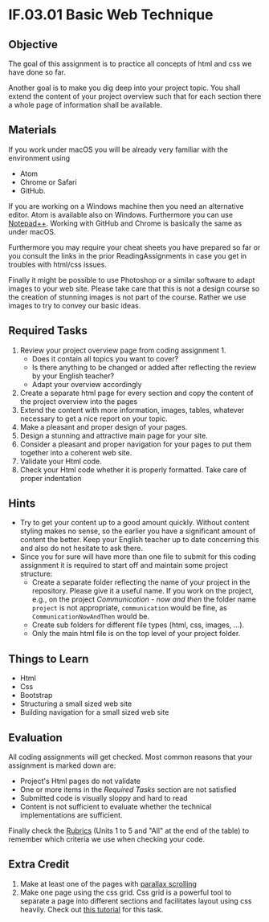 # IF.03.01 Basic Web Technique

## Objective
The goal of this assignment is to practice all concepts of html and css we have done so far.

Another goal is to make you dig deep into your project topic. You shall extend the content of your project overview such that for each section there a whole page of information shall be available.

## Materials
If you work under macOS you will be already very familiar with the environment using

- Atom
- Chrome or Safari
- GitHub.

If you are working on a Windows machine then you need an alternative editor. Atom is available also on Windows. Furthermore you can use [Notepad++](https://notepad-plus-plus.org/download/v7.5.html). Working with GitHub and Chrome is basically the same as under macOS.

Furthermore you may require your cheat sheets you have prepared so far or you consult the links in the prior ReadingAssignments in case you get in troubles with html/css issues.

Finally it might be possible to use Photoshop or a similar software to adapt images to your web site. Please take care that this is not a design course so the creation of stunning images is not part of the course. Rather we use images to try to convey our basic ideas.

## Required Tasks
1. Review your project overview page from coding assignment 1.
   - Does it contain all topics you want to cover?
   - Is there anything to be changed or added after reflecting the review by your English teacher?
   - Adapt your overview accordingly
2. Create a separate html page for every section and copy the content of the project overview into the pages
3. Extend the content with more information, images, tables, whatever necessary to get a nice report on your topic.
4. Make a pleasant and proper design of your pages.
4. Design a stunning and attractive main page for your site.
5. Consider a pleasant and proper navigation for your pages to put them together into a coherent web site.
2. Validate your Html code.
3. Check your Html code whether it is properly formatted. Take care of proper indentation

## Hints
- Try to get your content up to a good amount quickly. Without content styling makes no sense, so the earlier you have a significant amount of content the better. Keep your English teacher up to date concerning this and also do not hesitate to ask there.
- Since you for sure will have more than one file to submit for this coding assignment it is required to start off and maintain some project structure:
   - Create a separate folder reflecting the name of your project in the repository. Please give it a useful name. If you work on the project, e.g., on the project *Communication - now and then* the folder name `project` is not appropriate, `communication` would be fine, as `CommunicationNowAndThen` would be.
   - Create sub folders for different file types (html, css, images, ...).
   - Only the main html file is on the top level of your project folder.

## Things to Learn
- Html
- Css
- Bootstrap
- Structuring a small sized web site
- Building navigation for a small sized web site

## Evaluation
All coding assignments will get checked. Most common reasons that your assignment is marked down are:

- Project's Html pages do not validate
- One or more items in the *Required Tasks* section are not satisfied
- Submitted code is visually sloppy and hard to read
- Content is not sufficient to evaluate whether the technical implementations are sufficient.

Finally check the [Rubrics](Rubrics.md) (Units 1 to 5 and "All" at the end of the table) to remember which criteria we use when checking your code.

## Extra Credit
1. Make at least one of the pages with [parallax scrolling](https://www.w3schools.com/howto/howto_css_parallax.asp)
2. Make one page using the css grid. Css grid is a powerful tool to separate a page into different sections and facilitates layout using css heavily. Check out [this tutorial](https://css-tricks.com/snippets/css/complete-guide-grid/) for this task.
